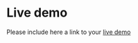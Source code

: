 # Live demo

Please include here a link to your [live demo](https://andyhernandez-ksquare.github.io/Advice-app/)
